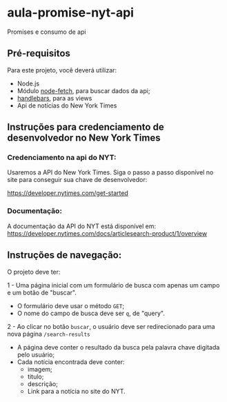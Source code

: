 # aula-promise-nyt-api
Promises e consumo de api

## Pré-requisitos

Para este projeto, você deverá utilizar:

- Node.js
- Módulo [node-fetch](https://www.npmjs.com/package/node-fetch), para buscar dados da api;
- [handlebars](https://handlebarsjs.com/), para as views
- Api de notícias do New York Times

## Instruções para credenciamento de desenvolvedor no New York Times

### Credenciamento na api do NYT:

Usaremos a API do New York Times. Siga o passo a passo disponível no site para conseguir sua chave de desenvolvedor:

https://developer.nytimes.com/get-started

### Documentação:
A documentação da API do NYT está disponível em:
https://developer.nytimes.com/docs/articlesearch-product/1/overview


## Instruções de navegação:

O projeto deve ter:

1 - Uma página inicial com um formulário de busca com apenas um campo e um botão de "buscar".

- O formulário deve usar o método `GET`;
- O nome do campo de busca deve ser `q`, de "query".

2 - Ao clicar no botão `buscar`, o usuário deve ser redirecionado para uma nova página `/search-results`

- A página deve conter o resultado da busca pela palavra chave digitada pelo usuário;
- Cada notícia encontrada deve conter:
  * imagem;
  * titulo;
  * descrição;
  * Link para a notícia no site do NYT.

